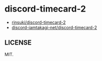 # discord-timecard-2
- [rinsuki/discord-timecard-2](https://github.com/rinsuki/discord-timecard-2)
- [discord-iamtakagi-net/discord-timecard-2](https://github.com/discord-iamtakagi-net/discord-timecard-2)

## LICENSE
MIT.